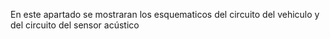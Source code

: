 En este apartado se mostraran los esquematicos del circuito del vehiculo y del circuito del sensor acústico
